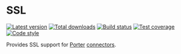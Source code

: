 SSL
===

[![Latest version][Version image]][Releases]
[![Total downloads][Downloads image]][Downloads]
[![Build status][Build image]][Build]
[![Test coverage][Coverage image]][Coverage]
[![Code style][Style image]][Style]

Provides SSL support for [Porter][Porter] [connectors][Porter connectors].


  [Releases]: https://github.com/Porter-connectors/SSL/releases
  [Version image]: https://poser.pugx.org/connectors/ssl/version "Latest version"
  [Downloads]: https://packagist.org/packages/connectors/ssl
  [Downloads image]: https://poser.pugx.org/connectors/ssl/downloads "Total downloads"
  [Build]: https://travis-ci.org/Porter-connectors/SSL
  [Build image]: https://travis-ci.org/Porter-connectors/SSL.svg?branch=master "Build status"
  [Coverage]: https://coveralls.io/github/Porter-connectors/SSL
  [Coverage image]: https://coveralls.io/repos/Porter-connectors/SSL/badge.svg "Test coverage"
  [Style]: https://styleci.io/repos/94378783
  [Style image]: https://styleci.io/repos/94378783/shield?style=flat "Code style"

  [Porter]: https://github.com/ScriptFUSION/Porter
  [Porter connectors]: https://github.com/Porter-connectors
